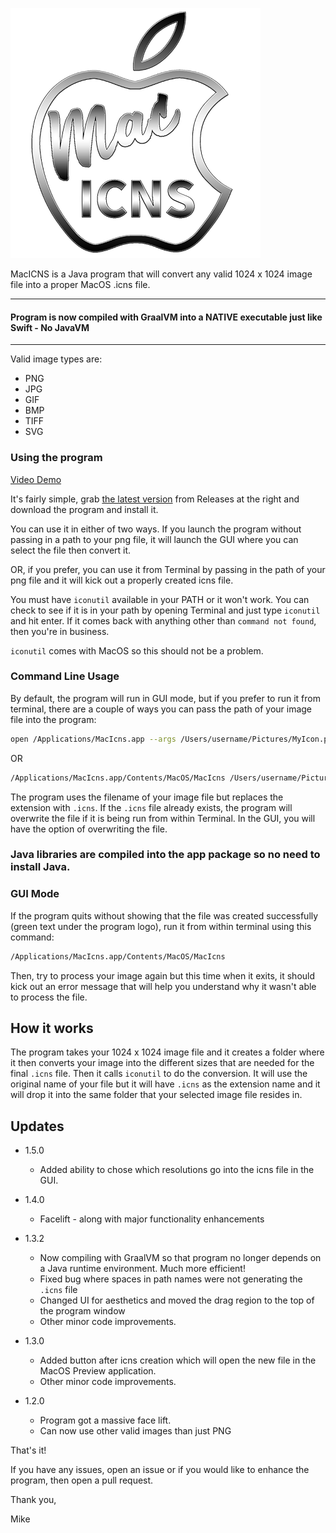 ![Logo](./img/Logo.png)

MacICNS is a Java program that will convert any valid 1024 x 1024 image file into a proper MacOS .icns file.

---
#### Program is now compiled with GraalVM into a NATIVE executable just like Swift - No JavaVM

---

Valid image types are:
* PNG
* JPG
* GIF
* BMP
* TIFF
* SVG

### Using the program

[Video Demo](https://youtu.be/ZJuk7e1mZ9I)

It's fairly simple, grab [the latest version](https://github.com/EasyG0ing1/MacIcns/releases/latest) from Releases at the right and download the program and install it.

You can use it in either of two ways. If you launch the program without passing in a path to your png file, it will launch the GUI where you can select the file then convert it.

OR, if you prefer, you can use it from Terminal by passing in the path of your png file and it will kick out a properly created icns file.

You must have `iconutil` available in your PATH or it won't work. You can check to see if it is in your path by opening Terminal and just type `iconutil` and hit enter. If it comes back with anything other than `command not found`, then you're in business.

`iconutil` comes with MacOS so this should not be a problem.

### Command Line Usage
By default, the program will run in GUI mode, but if you prefer to run it from terminal, there are a couple of ways you can pass the path of your image file into the program:
```bash
open /Applications/MacIcns.app --args /Users/username/Pictures/MyIcon.png
```
OR
```Bash
/Applications/MacIcns.app/Contents/MacOS/MacIcns /Users/username/Pictures/MyIcon.png
```

The program uses the filename of your image file but replaces the extension with `.icns`. If the `.icns` file already exists, the program will overwrite the file if it is being run from within Terminal. In the GUI, you will have the option of overwriting the file.

### Java libraries are compiled into the app package so no need to install Java.

### GUI Mode
If the program quits without showing that the file was created successfully (green text under the program logo), run it from within terminal using this command:
```Bash
/Applications/MacIcns.app/Contents/MacOS/MacIcns
```
Then, try to process your image again but this time when it exits, it should kick out an error message that will help you understand why it wasn't able to process the file.

## How it works

The program takes your 1024 x 1024 image file and it creates a folder where it then converts your image into the different sizes that are needed for the final `.icns` file. Then it calls `iconutil` to do the conversion. It will use the original name of your file but it will have `.icns` as the extension name and it will drop it into the same folder that your selected image file resides in.

## Updates
* 1.5.0
  * Added ability to chose which resolutions go into the icns file in the GUI.
* 1.4.0
  * Facelift - along with major functionality enhancements
* 1.3.2
  * Now compiling with GraalVM so that program no longer depends on a Java runtime environment. Much more efficient!
  * Fixed bug where spaces in path names were not generating the `.icns` file
  * Changed UI for aesthetics and moved the drag region to the top of the program window
  * Other minor code improvements.

* 1.3.0
  * Added button after icns creation which will open the new file in the MacOS Preview application.
  * Other minor code improvements.

* 1.2.0
  * Program got a massive face lift.
  * Can now use other valid images than just PNG

That's it!

If you have any issues, open an issue or if you would like to enhance the program, then open a pull request.

Thank you,

Mike
